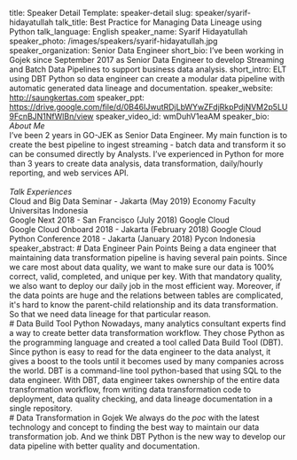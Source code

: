 title: Speaker Detail
Template: speaker-detail
slug: speaker/syarif-hidayatullah
talk_title: Best Practice for Managing Data Lineage using Python
talk_language: English
speaker_name: Syarif Hidayatullah
speaker_photo: /images/speakers/syarif-hidayatullah.jpg
speaker_organization: Senior Data Engineer
short_bio: I’ve been working in Gojek since September 2017 as Senior Data Engineer to develop Streaming and Batch Data Pipelines to support business data analysis.
short_intro: ELT using DBT Python so data engineer can create a modular data pipeline with automatic generated data lineage and documentation.
speaker_website: http://saungkertas.com
speaker_ppt: https://drive.google.com/file/d/0B46IJwutRDjLbWYwZFdjRkpPdjNVM2p5LU9FcnBJN1NfWlBn/view
speaker_video_id: wmDuhV1eaAM
speaker_bio: *About Me* <br>I’ve been 2 years in GO-JEK as Senior Data Engineer. My main function is to create the best pipeline to ingest streaming - batch data and transform it so can be consumed directly by Analysts. I’ve experienced in Python for more than 3 years to create data analysis, data transformation, daily/hourly reporting, and web services API. <br><br>*Talk Experiences* <br>Cloud and Big Data Seminar - Jakarta (May 2019) Economy Faculty Universitas Indonesia <br>Google Next 2018 - San Francisco (July 2018) Google Cloud <br>Google Cloud Onboard 2018 - Jakarta (February 2018) Google Cloud <br>Python Conference 2018 - Jakarta (January 2018) Pycon Indonesia
speaker_abstract: # Data Engineer Pain Points
    Being a data engineer that maintaining data transformation pipeline is having several pain points. Since we care most about data quality, we want to make sure our data is 100% correct, valid, completed, and unique per key. With that mandatory quality, we also want to deploy our daily job in the most efficient way. Moreover, if the data points are huge and the relations between tables are complicated, it's hard to know the parent-child relationship and its data transformation. So that we need data lineage for that particular reason. <br>
    # Data Build Tool Python
    Nowadays, many analytics consultant experts find a way to create better data transformation workflow. They chose Python as the programming language and created a tool called Data Build Tool (DBT). Since python is easy to read for the data engineer to the data analyst, it gives a boost to the tools until it becomes used by many companies across the world.
    DBT is a command-line tool python-based that using SQL to the data engineer. With DBT, data engineer takes ownership of the entire data transformation workflow, from writing data transformation code to deployment, data quality checking, and data lineage documentation in a single repository. <br>
    # Data Transformation in Gojek
    We always do the *poc* with the latest technology and concept to finding the best way to maintain our data transformation job. And we think DBT Python is the new way to develop our data pipeline with better quality and documentation. 
